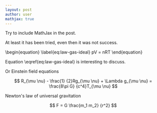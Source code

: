 ```yaml
---
layout: post
author: user
mathjax: true
---
```

Try to include MathJax in the post.

At least it has been tried, even then it was not success.

\begin{equation}
\label{eq:law-gas-ideal}
pV = nRT
\end{equation}

Equation \eqref{eq:law-gas-ideal} is interesting to discuss.

Or Einstein field equations

$$ R_{\mu \nu} - \frac{1} {2}Rg_{\mu \nu} + \Lambda g_{\mu \nu} = \frac{8\pi G} {c^4}T_{\mu \nu} $$

Newton's law of universal gravitation

$$ F = G \frac{m_1 m_2} {r^2} $$